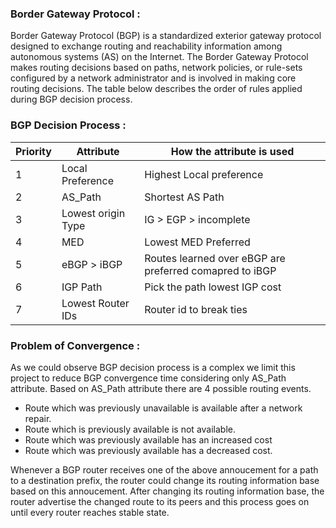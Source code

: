 ### Border Gateway Protocol :

Border Gateway Protocol (BGP) is a standardized exterior gateway protocol designed to exchange routing and reachability information among autonomous systems (AS) on the Internet. The Border Gateway Protocol makes routing decisions based on paths, network policies, or rule-sets configured by a network administrator and is involved in making core routing decisions.
The table below describes the order of rules applied during BGP decision process.

### BGP Decision Process :

| Priority | Attribute | How the attribute is used |
| --- | --- | --- |
| 1 | Local Preference | Highest Local preference |
| 2 | AS_Path | Shortest AS Path |
| 3 | Lowest origin Type | IG > EGP > incomplete |
| 4 | MED | Lowest MED Preferred |
| 5 | eBGP > iBGP | Routes learned over eBGP are preferred comapred to iBGP |
| 6 | IGP Path | Pick the path lowest IGP cost |
| 7 | Lowest Router IDs | Router id to break ties |

### Problem of Convergence :

As we could observe BGP decision process is a complex we limit this project to reduce BGP convergence time considering only AS_Path attribute. Based on AS_Path attribute there are 4 possible routing events.

* Route which was previously unavailable is available after a network repair.
* Route which is previously available is not available.
* Route which was previously available has an increased cost
* Route which was previously available has a decreased cost.

Whenever a BGP router receives one of the above annoucement for a path to a destination prefix, the router could change its routing information base based on this annoucement. After changing its routing information base, the router advertise
the changed route to its peers and this process goes on until every router reaches stable state.
